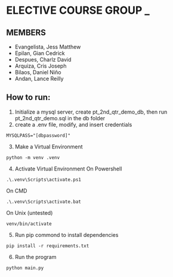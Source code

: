 # ELECTIVE COURSE GROUP _

## MEMBERS
* Evangelista, Jess Matthew
* Epilan, Gian Cedrick
* Despues, Charlz David
* Arquiza, Cris Joseph
* Bilaos, Daniel Niño
* Andan, Lance Reilly

## How to run:
1. Initialize a mysql server, create pt_2nd_qtr_demo_db, then run pt_2nd_qtr_demo.sql in the db folder
2. create a .env file, modify, and insert credentials
```
MYSQLPASS="[dbpassword]"
```
3. Make a Virtual Environment
```
python -m venv .venv
```
4. Activate Virtual Environment
On Powershell
```
.\.venv\Scripts\activate.ps1
```
On CMD
```
.\.venv\Scripts\activate.bat
```
On Unix (untested)
```
venv/bin/activate
```
5. Run pip commond to install dependencies
```
pip install -r requirements.txt
```
6. Run the program
```
python main.py
```

